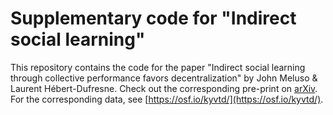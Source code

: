 # Supplementary code for "Indirect social learning"

This repository contains the code for the paper "Indirect social learning through collective performance favors decentralization" by John Meluso & Laurent Hébert-Dufresne. Check out the corresponding pre-print on [arXiv](https://doi.org/10.48550/arXiv.2208.11618). For the corresponding data, see [https://osf.io/kyvtd/](https://osf.io/kyvtd/).
